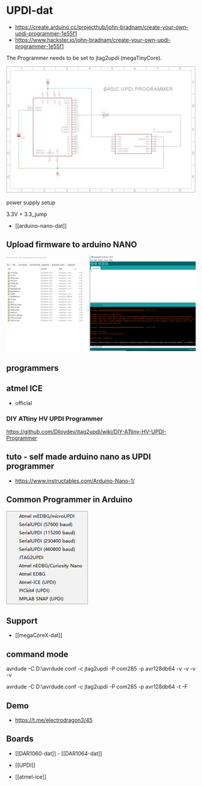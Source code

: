 

# UPDI-dat

- https://create.arduino.cc/projecthub/john-bradnam/create-your-own-updi-programmer-1e55f1
- https://www.hackster.io/john-bradnam/create-your-own-updi-programmer-1e55f1

The Programmer needs to be set to jtag2updi (megaTinyCore).

![](2022-10-15-18-38-28.png)


power supply setup 

3.3V + 3.3_jump

- [[arduino-nano-dat]]

## Upload firmware to arduino NANO 

![](2024-05-31-15-23-35.png)


## programmers

## atmel ICE 
- official 

### DIY ATtiny HV UPDI Programmer
https://github.com/Dlloydev/jtag2updi/wiki/DIY-ATtiny-HV-UPDI-Programmer



## tuto - self made arduino nano as UPDI programmer 

- https://www.instructables.com/Arduino-Nano-1/



## Common Programmer in Arduino 

![](2023-11-15-19-00-50.png)

## Support 

- [[megaCoreX-dat]]

## command mode 

avrdude -C D:\avrdude.conf -c jtag2updi -P com285 -p avr128db64 -v -v -v -v

avrdude -C D:\avrdude.conf -c jtag2updi -P com285 -p avr128db64 -t -F



## Demo 

- https://t.me/electrodragon3/45


## Boards 

- [[DAR1060-dat]] - [[DAR1064-dat]]

- [[UPDI]]

- [[atmel-ice]]